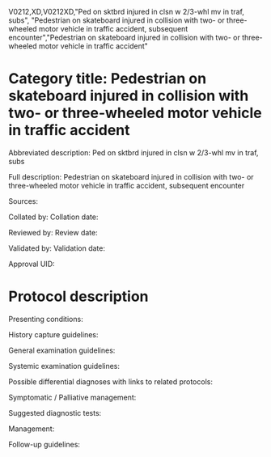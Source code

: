 V0212,XD,V0212XD,"Ped on sktbrd injured in clsn w 2/3-whl mv in traf, subs", "Pedestrian on skateboard injured in collision with two- or three-wheeled motor vehicle in traffic accident, subsequent encounter","Pedestrian on skateboard injured in collision with two- or three-wheeled motor vehicle in traffic accident"
# Category title: Pedestrian on skateboard injured in collision with two- or three-wheeled motor vehicle in traffic accident

Abbreviated description: Ped on sktbrd injured in clsn w 2/3-whl mv in traf, subs

Full description: Pedestrian on skateboard injured in collision with two- or three-wheeled motor vehicle in traffic accident, subsequent encounter

Sources:

Collated by:
Collation date:

Reviewed by:
Review date:

Validated by:
Validation date:

Approval UID:

# Protocol description

Presenting conditions:

History capture guidelines:

General examination guidelines:

Systemic examination guidelines:

Possible differential diagnoses with links to related protocols:

Symptomatic / Palliative management:

Suggested diagnostic tests:

Management:

Follow-up guidelines:
